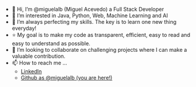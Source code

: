 - 👋 Hi, I’m @miguelalb (Miguel Acevedo) a Full Stack Developer
- 👀 I’m interested in Java, Python, Web, Machine Learning and AI
- 🌱 I’m always perfecting my skills. The key is to learn one new thing everyday!
- ⭐ My goal is to make my code as transparent, efficient, easy to read and easy to understand as possible.
- 💞️ I’m looking to collaborate on challenging projects where I can make a valuable contribution.
- 📫 How to reach me ...
  - [LinkedIn](https://www.linkedin.com/in/miguel-acevedo)
  - [Github as @miguelalb (you are here!)](https://github.com/miguelalb)

<!---
miguelalb/miguelalb is a ✨ special ✨ repository because its `README.md` (this file) appears on your GitHub profile.
You can click the Preview link to take a look at your changes.
--->
